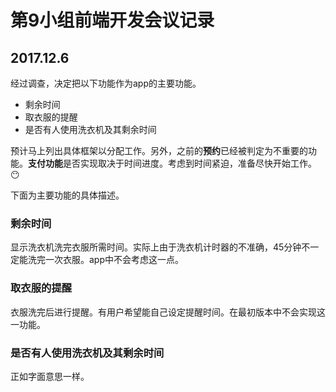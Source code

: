 # 第9小组前端开发会议记录

## 2017.12.6

经过调查，决定把以下功能作为app的主要功能。

- 剩余时间
- 取衣服的提醒
- 是否有人使用洗衣机及其剩余时间

预计马上列出具体框架以分配工作。另外，之前的**预约**已经被判定为不重要的功能。**支付功能**是否实现取决于时间进度。考虑到时间紧迫，准备尽快开始工作。:no_mouth:

下面为主要功能的具体描述。

### 剩余时间

显示洗衣机洗完衣服所需时间。实际上由于洗衣机计时器的不准确，45分钟不一定能洗完一次衣服。app中不会考虑这一点。

### 取衣服的提醒

衣服洗完后进行提醒。有用户希望能自己设定提醒时间。在最初版本中不会实现这一功能。

### 是否有人使用洗衣机及其剩余时间

正如字面意思一样。